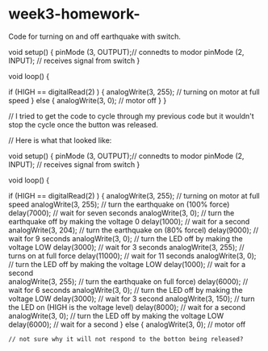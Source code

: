 # week3-homework-

Code for turning on and off earthquake with switch. 

void setup() {
  pinMode (3, OUTPUT);// connedts to modor 
  pinMode (2, INPUT); // receives signal from switch
}

void loop() {

  if (HIGH == digitalRead(2) ) {
    analogWrite(3, 255);    // turning on motor at full speed 
  } else {
    analogWrite(3, 0);    // motor off
  }
}

// I tried to get the code to cycle through my previous code but it wouldn't stop the cycle once the button was released. 

// Here is what that looked like: 

void setup() {
  pinMode (3, OUTPUT);// connedts to modor 
  pinMode (2, INPUT); // receives signal from switch
}

void loop() {

  if (HIGH == digitalRead(2) ) {
    analogWrite(3, 255);    // turning on motor at full speed 
  analogWrite(3, 255);   // turn the earthquake on (100% force)
  delay(7000);                       // wait for seven seconds
  analogWrite(3, 0);    // turn the earthquake off by making the voltage 0
  delay(1000);                       // wait for a second
  analogWrite(3, 204);   // turn the earthquake on (80% forcel)
  delay(9000);                       // wait for 9 seconds
  analogWrite(3, 0);    // turn the LED off by making the voltage LOW
  delay(3000);                       // wait for 3 seconds 
  analogWrite(3, 255);    // turns on at full force 
  delay(11000);                       // wait for 11 seconds
  analogWrite(3, 0);    // turn the LED off by making the voltage LOW
  delay(1000);                       // wait for a second  
  analogWrite(3, 255);   // turn the earthquake on full force)
  delay(6000);                       // wait for 6 seconds
  analogWrite(3, 0);    // turn the LED off by making the voltage LOW
  delay(3000);                       // wait for 3 second
  analogWrite(3, 150);   // turn the LED on (HIGH is the voltage level)
  delay(8000);                       // wait for a second
  analogWrite(3, 0);    // turn the LED off by making the voltage LOW
  delay(6000);                       // wait for a second
  } else {
    analogWrite(3, 0);    // motor off
    
    // not sure why it will not respond to the botton being released? 
